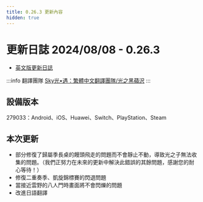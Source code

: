 ```yaml
---
title: 0.26.3 更新內容
hidden: true
---
```

# 更新日誌 2024/08/08 - 0.26.3

- [英文版更新日誌](https://thatgamecompany.helpshift.com/hc/zh-hant/17-sky-children-of-the-light/faq/1342-hotfix---august-8-2024---0-26-3-279033-android-huawei-ios-playstation-steam-switch/)

:::info 翻譯團隊
[Sky光•遇：繁體中文翻譯團隊/光之黑蘋沢](https://www.facebook.com/thatskygametw)
:::

## 設備版本

<div class="note note-success">
279033：Android、iOS、Huawei、Switch、PlayStation、Steam
</div>

## 本次更新

- 部分修復了歸屬季長桌的饅頭飛走的問題而不會靜止不動，導致光之子無法收集的問題。（我們正努力在未來的更新中解決此錯誤的其餘問題，感謝您的耐心等待！）
- 修復二重奏季、凱旋錦標賽的閃退問題
- 當接近雲野的八人門時畫面將不會閃爍的問題
- 改進日語翻譯